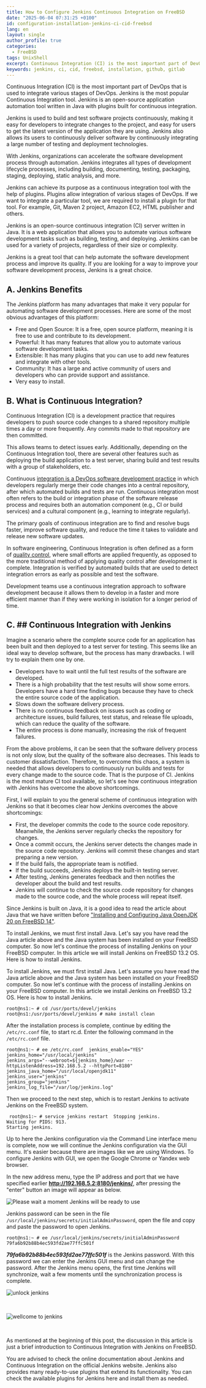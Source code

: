 ```yaml
---
title: How to Configure Jenkins Continuous Integration on FreeBSD
date: "2025-06-04 07:31:25 +0100"
id: configuration-installation-jenkins-ci-cid-freebsd
lang: en
layout: single
author_profile: true
categories:
  - FreeBSD
tags: UnixShell
excerpt: Continuous Integration (CI) is the most important part of DevOps which is used to integrate various stages of DevOps. Jenkins is the most famous Continuous Integration tool. Jenkins is an open source application automation tool written in Java with plugins built for continuous integration.
keywords: jenkins, ci, cid, freebsd, installation, github, gitlab
---
```



Continuous Integration (CI) is the most important part of DevOps that is used to integrate various stages of DevOps. Jenkins is the most popular Continuous Integration tool. Jenkins is an open-source application automation tool written in Java with plugins built for continuous integration.

Jenkins is used to build and test software projects continuously, making it easy for developers to integrate changes to the project, and easy for users to get the latest version of the application they are using. Jenkins also allows its users to continuously deliver software by continuously integrating a large number of testing and deployment technologies.

With Jenkins, organizations can accelerate the software development process through automation. Jenkins integrates all types of development lifecycle processes, including building, documenting, testing, packaging, staging, deploying, static analysis, and more.

Jenkins can achieve its purpose as a continuous integration tool with the help of plugins. Plugins allow integration of various stages of DevOps. If we want to integrate a particular tool, we are required to install a plugin for that tool. For example, Git, Maven 2 project, Amazon EC2, HTML publisher and others.

Jenkins is an open-source continuous integration (CI) server written in Java. It is a web application that allows you to automate various software development tasks such as building, testing, and deploying. Jenkins can be used for a variety of projects, regardless of their size or complexity.

Jenkins is a great tool that can help automate the software development process and improve its quality. If you are looking for a way to improve your software development process, Jenkins is a great choice.

## A. Jenkins Benefits
The Jenkins platform has many advantages that make it very popular for automating software development processes. Here are some of the most obvious advantages of this platform:

- Free and Open Source: It is a free, open source platform, meaning it is free to use and contribute to its development.
- Powerful: It has many features that allow you to automate various software development tasks.
- Extensible: It has many plugins that you can use to add new features and integrate with other tools.
- Community: It has a large and active community of users and developers who can provide support and assistance.
- Very easy to install.

## B. What is Continuous Integration?
Continuous Integration (CI) is a development practice that requires developers to push source code changes to a shared repository multiple times a day or more frequently. Any commits made to that repository are then committed.

This allows teams to detect issues early. Additionally, depending on the Continuous Integration tool, there are several other features such as deploying the build application to a test server, sharing build and test results with a group of stakeholders, etc.

Continuous [integration is a DevOps software development practice](https://aws.amazon.com/id/devops/continuous-integration/) in which developers regularly merge their code changes into a central repository, after which automated builds and tests are run. Continuous integration most often refers to the build or integration phase of the software release process and requires both an automation component (e.g., CI or build services) and a cultural component (e.g., learning to integrate regularly).

The primary goals of continuous integration are to find and resolve bugs faster, improve software quality, and reduce the time it takes to validate and release new software updates.

In software engineering, Continuous Integration is often defined as a form of [quality control](https://www.atlassian.com/continuous-delivery/continuous-integration), where small efforts are applied frequently, as opposed to the more traditional method of applying quality control after development is complete. Integration is verified by automated builds that are used to detect integration errors as early as possible and test the software.

Development teams use a continuous integration approach to software development because it allows them to develop in a faster and more efficient manner than if they were working in isolation for a longer period of time.

## C. ## Continuous Integration with Jenkins

Imagine a scenario where the complete source code for an application has been built and then deployed to a test server for testing. This seems like an ideal way to develop software, but the process has many drawbacks. I will try to explain them one by one.
- Developers have to wait until the full test results of the software are developed.
- There is a high probability that the test results will show some errors. Developers have a hard time finding bugs because they have to check the entire source code of the application.
- Slows down the software delivery process.
- There is no continuous feedback on issues such as coding or architecture issues, build failures, test status, and release file uploads, which can reduce the quality of the software.
- The entire process is done manually, increasing the risk of frequent failures.

From the above problems, it can be seen that the software delivery process is not only slow, but the quality of the software also decreases. This leads to customer dissatisfaction. Therefore, to overcome this chaos, a system is needed that allows developers to continuously run builds and tests for every change made to the source code. That is the purpose of CI. Jenkins is the most mature CI tool available, so let's see how continuous integration with Jenkins has overcome the above shortcomings.

First, I will explain to you the general scheme of continuous integration with Jenkins so that it becomes clear how Jenkins overcomes the above shortcomings:

- First, the developer commits the code to the source code repository. Meanwhile, the Jenkins server regularly checks the repository for changes.
- Once a commit occurs, the Jenkins server detects the changes made in the source code repository. Jenkins will commit these changes and start preparing a new version.
- If the build fails, the appropriate team is notified.
- If the build succeeds, Jenkins deploys the built-in testing server.
- After testing, Jenkins generates feedback and then notifies the developer about the build and test results.
- Jenkins will continue to check the source code repository for changes made to the source code, and the whole process will repeat itself.

Since Jenkins is built on Java, it is a good idea to read the article about Java that we have written before ["Installing and Configuring Java OpenJDK 20 on FreeBSD 14"](https://unixwinbsd.site/en/freebsd/2025/02/14/installing-java-openjdk20-on-freebsd14.1stable/).

To install Jenkins, we must first install Java. Let's say you have read the Java article above and the Java system has been installed on your FreeBSD computer. So now let's continue the process of installing Jenkins on your FreeBSD computer. In this article we will install Jenkins on FreeBSD 13.2 OS. Here is how to install Jenkins.

To install Jenkins, we must first install Java. Let's assume you have read the Java article above and the Java system has been installed on your FreeBSD computer. So now let's continue with the process of installing Jenkins on your FreeBSD computer. In this article we install Jenkins on FreeBSD 13.2 OS. Here is how to install Jenkins.

```console
root@ns1:~ # cd /usr/ports/devel/jenkins root@ns1:/usr/ports/devel/jenkins # make install clean
```

After the installation process is complete, continue by editing the `/etc/rc.conf` file, to start rc.d. Enter the following command in the `/etc/rc.conf` file.

```console
root@ns1:~ # ee /etc/rc.conf  jenkins_enable="YES"
jenkins_home="/usr/local/jenkins"
jenkins_args="--webroot=${jenkins_home}/war --httpListenAddress=192.168.5.2 --httpPort=8180"
jenkins_java_home="/usr/local/openjdk11"
jenkins_user="jenkins"
jenkins_group="jenkins"
jenkins_log_file="/var/log/jenkins.log"
```

Then we proceed to the next step, which is to restart Jenkins to activate Jenkins on the FreeBSD system.

```console
 root@ns1:~ # service jenkins restart  Stopping jenkins.
Waiting for PIDS: 913.
Starting jenkins.
```

Up to here the Jenkins configuration via the Command Line interface menu is complete, now we will continue the Jenkins configuration via the GUI menu. It's easier because there are images like we are using Windows. To configure Jenkins with GUI, we open the Google Chrome or Yandex web browser.

In the new address menu, type the IP address and port that we have specified earlier **http://192.168.5.2:8180/jenkins/**, after pressing the "enter" button an image will appear as below.

![Please wait a moment Jenkins will be ready to use](https://raw.githubusercontent.com/unixwinbsd/unixwinbsd.github.io/refs/heads/master/Image/Please%20wait%20a%20moment%20Jenkins%20will%20be%20ready%20to%20use.jpg)

Jenkins password can be seen in the file `/usr/local/jenkins/secrets/initialAdminPassword`, open the file and copy and paste the password to open Jenkins.

```console
root@ns1:~ # ee /usr/local/jenkins/secrets/initialAdminPassword  79fa6b92b88b4ec593fd2ae77ffc501f
```

**_79fa6b92b88b4ec593fd2ae77ffc501f_** is the Jenkins password. With this password we can enter the Jenkins GUI menu and can change the password. After the Jenkins menu opens, the first time Jenkins will synchronize, wait a few moments until the synchronization process is complete.

![unlock jenkins](https://raw.githubusercontent.com/unixwinbsd/unixwinbsd.github.io/refs/heads/master/Image/unlock%20Jenkins.jpg)

<br/>

![wellcome to jenkins](https://raw.githubusercontent.com/unixwinbsd/unixwinbsd.github.io/refs/heads/master/Image/wellcome%20to%20jenkins.jpg)

<br/>

As mentioned at the beginning of this post, the discussion in this article is just a brief introduction to Continuous Integration with Jenkins on FreeBSD.

You are advised to check the online documentation about Jenkins and Continuous Integration on the official Jenkins website. Jenkins also provides many ready-to-use plugins that extend its functionality. You can check the available plugins for Jenkins here and install them as needed.